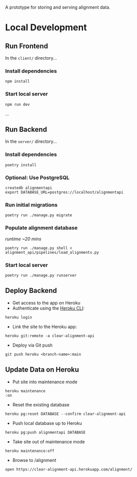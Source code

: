 A prototype for storing and serving alignment data.

# Local Development

## Run Frontend
In the `client/` directory...

### Install dependencies
```cli
npm install
```

### Start local server
```cli
npm run dev
```
...

## Run Backend
In the `server/` directory...

### Install dependencies
```cli
poetry install
```

### Optional: Use PostgreSQL
```cli
createdb alignmentapi
export DATABASE_URL=postgres://localhost/alignmentapi
```

### Run initial migrations

```cli
poetry run ./manage.py migrate
```

### Populate alignment database
_runtime ~20 mins_

```cli
poetry run ./manage.py shell < alignment_api/pipelines/load_alignments.py
```

### Start local server

```cli
poetry run ./manage.py runserver
```

## Deploy Backend

- Get access to the app on Heroku
- Authenticate using the [Heroku CLI](postgres://localhost/alignmentapi):
```cli
heroku login
```
- Link the site to the Heroku app:
```cli
heroku git:remote -a clear-alignment-api
```
- Deploy via Git push
```cli
git push heroku <branch-name>:main
```

## Update Data on Heroku
- Put site into maintenance mode
```cli
heroku maintenance
:on
```
- Reset the existing database
```cli
heroku pg:reset DATABASE --confirm clear-alignment-api
```
- Push local database up to Heroku
```
heroku pg:push alignmentapi DATABASE
```
- Take site out of maintenance mode
```cli
heroku maintenance:off
```
- Browse to /alignment
```
open https://clear-alignment-api.herokuapp.com/alignment/
```
